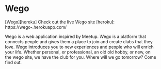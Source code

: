 # Wego

[Wego][heroku] Check out the live Wego site
[heroku]: https://wego-.herokuapp.com/

Wego is a web application inspired by Meetup. Wego is a platform that connects people and gives them a place to join and create clubs that they love. Wego introduces you to new experiences and people who will enrich your life. Whether personal, or professional, an old old hobby, or new, on the wego site, we have the club for you. Where will we go tomorrow? Come find out.
